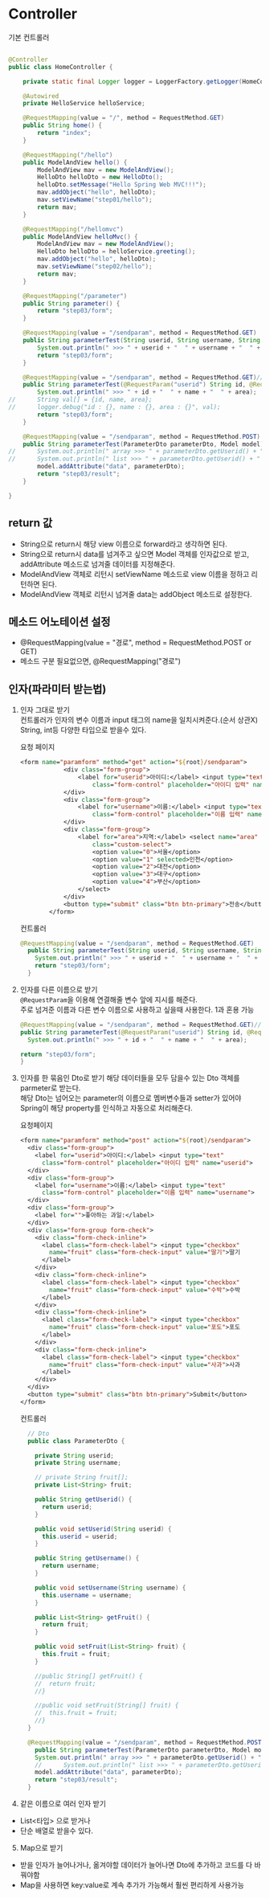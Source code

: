 # Controller

기본 컨트롤러

```java

@Controller
public class HomeController {

	private static final Logger logger = LoggerFactory.getLogger(HomeController.class);

	@Autowired
	private HelloService helloService;

	@RequestMapping(value = "/", method = RequestMethod.GET)
	public String home() {
		return "index";
	}

	@RequestMapping("/hello")
	public ModelAndView hello() {
		ModelAndView mav = new ModelAndView();
		HelloDto helloDto = new HelloDto();
		helloDto.setMessage("Hello Spring Web MVC!!!");
		mav.addObject("hello", helloDto);
		mav.setViewName("step01/hello");
		return mav;
	}

	@RequestMapping("/hellomvc")
	public ModelAndView helloMvc() {
		ModelAndView mav = new ModelAndView();
		HelloDto helloDto = helloService.greeting();
		mav.addObject("hello", helloDto);
		mav.setViewName("step02/hello");
		return mav;
	}

	@RequestMapping("/parameter")
	public String parameter() {
		return "step03/form";
	}

	@RequestMapping(value = "/sendparam", method = RequestMethod.GET)
	public String parameterTest(String userid, String username, String area) {
		System.out.println(" >>> " + userid + "  " + username + "  " + area);
		return "step03/form";
	}

	@RequestMapping(value = "/sendparam", method = RequestMethod.GET)// 위와 requestParam의 차이는 jsp에서 넘어오는 이름과 다르게 쓰고싶을때
	public String parameterTest(@RequestParam("userid") String id, @RequestParam("username") String name, String area) {
		System.out.println(" >>> " + id + "  " + name + "  " + area);
//		String val[] = {id, name, area};
//		logger.debug("id : {}, name : {}, area : {}", val);
		return "step03/form";
	}

	@RequestMapping(value = "/sendparam", method = RequestMethod.POST)
	public String parameterTest(ParameterDto parameterDto, Model model) {
//		System.out.println(" array >>> " + parameterDto.getUserid() + "  " + parameterDto.getUsername() + "  " + parameterDto.getFruit()[0]);
//		System.out.println(" list >>> " + parameterDto.getUserid() + "  " + parameterDto.getUsername() + "  " + parameterDto.getFruit().get(0));
		model.addAttribute("data", parameterDto);
		return "step03/result";
	}

}
```

## return 값

- String으로 return시 해당 view 이름으로 forward라고 생각하면 된다.
- String으로 return시 data를 넘겨주고 싶으면 Model 객체를 인자값으로 받고, addAttribute 메소드로 넘겨줄 데이터를 지정해준다.
- ModelAndView 객체로 리턴시 setViewName 메소드로 view 이름을 정하고 리턴하면 된다.
- ModelAndView 객체로 리턴시 넘겨줄 data는 addObject 메소드로 설정한다.

## 메소드 어노테이션 설정

- @RequestMapping(value = "경로", method = RequestMethod.POST or GET)
- 메소드 구분 필요없으면, @RequestMapping("경로")

## 인자(파라미터 받는법)

1.  인자 그대로 받기  
    컨트롤러가 인자의 변수 이름과 input 태그의 name을 일치시켜준다.(순서 상관X)  
    String, int등 다양한 타입으로 받을수 있다.

    요청 페이지

    ```jsp
    <form name="paramform" method="get" action="${root}/sendparam">
    			<div class="form-group">
    				<label for="userid">아이디:</label> <input type="text"
    					class="form-control" placeholder="아이디 입력" name="userid">
    			</div>
    			<div class="form-group">
    				<label for="username">이름:</label> <input type="text"
    					class="form-control" placeholder="이름 입력" name="username">
    			</div>
    			<div class="form-group">
    				<label for="area">지역:</label> <select name="area"
    					class="custom-select">
    					<option value="0">서울</option>
    					<option value="1" selected>인천</option>
    					<option value="2">대전</option>
    					<option value="3">대구</option>
    					<option value="4">부산</option>
    				</select>
    			</div>
    			<button type="submit" class="btn btn-primary">전송</button>
    		</form>
    ```

    컨트롤러

    ```java
    @RequestMapping(value = "/sendparam", method = RequestMethod.GET)
      public String parameterTest(String userid, String username, String area) {// input의 name과 변수명이 일치 숫자가 넘어오면 String => int로 바꿔도 정상적으로 받음
        System.out.println(" >>> " + userid + "  " + username + "  " + area);
        return "step03/form";
      }
    ```

2.  인자를 다른 이름으로 받기  
     `@RequestParam`을 이용해 연결해줄 변수 앞에 지시를 해준다.  
     주로 넘겨준 이름과 다른 변수 이름으로 사용하고 싶을때 사용한다. 1과 혼용 가능

    ```java
    @RequestMapping(value = "/sendparam", method = RequestMethod.GET)// 위와 requestParam의 차이는 jsp에서 넘어오는 이름과 다르게 쓰고싶을때
    public String parameterTest(@RequestParam("userid") String id, @RequestParam("username") String name, String area) {
      System.out.println(" >>> " + id + "  " + name + "  " + area);

    return "step03/form";
    }
    ```

3.  인자를 한 묶음인 Dto로 받기
    해당 데이터들을 모두 담을수 있는 Dto 객체를 parmeter로 받는다.  
     해당 Dto는 넘어오는 parameter의 이름으로 멤버변수들과 setter가 있어야 Spring이 해당 property를 인식하고 자동으로 처리해준다.

    요청페이지

    ```jsp
    <form name="paramform" method="post" action="${root}/sendparam">
      <div class="form-group">
        <label for="userid">아이디:</label> <input type="text"
          class="form-control" placeholder="아이디 입력" name="userid">
      </div>
      <div class="form-group">
        <label for="username">이름:</label> <input type="text"
          class="form-control" placeholder="이름 입력" name="username">
      </div>
      <div class="form-group">
        <label for="">좋아하는 과일:</label>
      </div>
      <div class="form-group form-check">
        <div class="form-check-inline">
          <label class="form-check-label"> <input type="checkbox"
            name="fruit" class="form-check-input" value="딸기">딸기
          </label>
        </div>
        <div class="form-check-inline">
          <label class="form-check-label"> <input type="checkbox"
            name="fruit" class="form-check-input" value="수박">수박
          </label>
        </div>
        <div class="form-check-inline">
          <label class="form-check-label"> <input type="checkbox"
            name="fruit" class="form-check-input" value="포도">포도
          </label>
        </div>
        <div class="form-check-inline">
          <label class="form-check-label"> <input type="checkbox"
            name="fruit" class="form-check-input" value="사과">사과
          </label>
        </div>
      </div>
      <button type="submit" class="btn btn-primary">Submit</button>
    </form>
    ```

    컨트롤러

    ```java
      // Dto
      public class ParameterDto {

        private String userid;
        private String username;

        // private String fruit[];
        private List<String> fruit;

        public String getUserid() {
          return userid;
        }

        public void setUserid(String userid) {
          this.userid = userid;
        }

        public String getUsername() {
          return username;
        }

        public void setUsername(String username) {
          this.username = username;
        }

        public List<String> getFruit() {
          return fruit;
        }

        public void setFruit(List<String> fruit) {
          this.fruit = fruit;
        }

        //public String[] getFruit() {
        //  return fruit;
        //}

        //public void setFruit(String[] fruit) {
        //  this.fruit = fruit;
        //}
      }

      @RequestMapping(value = "/sendparam", method = RequestMethod.POST)
        public String parameterTest(ParameterDto parameterDto, Model model) {
        System.out.println(" array >>> " + parameterDto.getUserid() + "  " + parameterDto.getUsername() + "  " + parameterDto.getFruit()[0]);
        //		System.out.println(" list >>> " + parameterDto.getUserid() + "  " + parameterDto.getUsername() + "  " + parameterDto.getFruit().get(0));
        model.addAttribute("data", parameterDto);
        return "step03/result";
      }

    ```

4.  같은 이름으로 여러 인자 받기

- List<타입> 으로 받거나
- 단순 배열로 받을수 있다.

5. Map으로 받기

- 받을 인자가 늘어나거나, 옮겨야할 데이터가 늘어나면 Dto에 추가하고 코드를 다 바꿔야함
- Map을 사용하면 key:value로 계속 추가가 가능해서 훨씬 편리하게 사용가능
